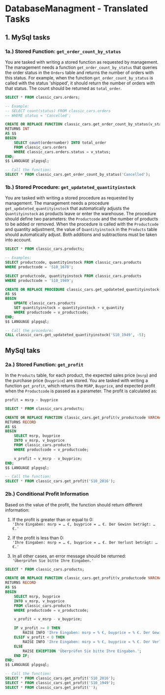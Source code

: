 
# DatabaseManagment - Translated Tasks

## 1. MySql tasks

### 1a.) Stored Function: `get_order_count_by_status`

You are tasked with writing a stored function as requested by management. The management needs a function `get_order_count_by_status` that queries the order status in the `Orders` table and returns the number of orders with this status. For example, when the function `get_order_count_by_status` is called with the status 'shipped', it should return the number of orders with that status. The count should be returned as `total_order`.

```sql
SELECT * FROM classic_cars.orders;

-- Example:
-- SELECT count(status) FROM classic_cars.orders
-- WHERE status = 'Cancelled';

CREATE OR REPLACE FUNCTION classic_cars.get_order_count_by_status(v_status VARCHAR(255), OUT total_order INT)
RETURNS INT 
AS $$
BEGIN
    SELECT count(ordernumber) INTO total_order
    FROM classic_cars.orders
    WHERE classic_cars.orders.status = v_status;
END;
$$ LANGUAGE plpgsql;

-- Call the function:
SELECT * FROM classic_cars.get_order_count_by_status('Cancelled');
```

### 1b.) Stored Procedure: `get_updateted_quantityinstock`

You are tasked with writing a stored procedure as requested by management. The management needs a procedure `get_updateted_quantityinstock` that automatically adjusts the `Quantityinstock` as products leave or enter the warehouse. The procedure should define two parameters: the `Productcode` and the number of products to be added or removed. When the procedure is called with the `Productcode` and quantity adjustment, the value of `Quantityinstock` in the `Products` table should automatically adjust. Both additions and subtractions must be taken into account.

```sql
SELECT * FROM classic_cars.products;

-- Examples:
SELECT productcode, quantityinstock FROM classic_cars.products
WHERE productcode = 'S10_1678';

SELECT productcode, quantityinstock FROM classic_cars.products
WHERE productcode = 'S10_1949';

CREATE OR REPLACE PROCEDURE classic_cars.get_updateted_quantityinstock(v_productcode VARCHAR(255), v_quantity INT)
AS $$
BEGIN
    UPDATE classic_cars.products
    SET quantityinstock = quantityinstock + v_quantity
    WHERE productcode = v_productcode;
END;
$$ LANGUAGE plpgsql;

-- Call the procedure:
CALL classic_cars.get_updateted_quantityinstock('S10_1949', -5);
```

## MySql taks

### 2a.) Stored Function: `get_profit`

In the `Products` table, for each product, the expected sales price (`msrp`) and the purchase price (`buyprice`) are stored. You are tasked with writing a function `get_profit`, which returns the `MSRP`, `Buyprice`, and expected profit when the `Productcode` is passed as a parameter. The profit is calculated as:

```
profit = msrp - buyprice
```

```sql
SELECT * FROM classic_cars.products;

CREATE OR REPLACE FUNCTION classic_cars.get_profit(v_productcode VARCHAR, OUT v_profit DOUBLE PRECISION, OUT v_msrp DOUBLE PRECISION, OUT v_buyprice DOUBLE PRECISION)
RETURNS RECORD
AS $$
BEGIN
    SELECT msrp, buyprice
    INTO v_msrp, v_buyprice
    FROM classic_cars.products
    WHERE productcode = v_productcode;

    v_profit = v_msrp - v_buyprice;
END;
$$ LANGUAGE plpgsql;

-- Call the function:
SELECT * FROM classic_cars.get_profit('S10_2016');
```

### 2b.) Conditional Profit Information

Based on the value of the profit, the function should return different information:

1. If the profit is greater than or equal to 0:  
   `'Ihre Eingaben: msrp = … €, buyprice = … €. Der Gewinn beträgt: … €.'`

2. If the profit is less than 0:  
   `'Ihre Eingaben: msrp = … €, buyprice = … €. Der Verlust beträgt: … €.'`

3. In all other cases, an error message should be returned:  
   `'Überprüfen Sie bitte Ihre Eingaben.'`

```sql
SELECT * FROM classic_cars.products;

CREATE OR REPLACE FUNCTION classic_cars.get_profit(v_productcode VARCHAR, OUT v_profit DOUBLE PRECISION, OUT v_msrp DOUBLE PRECISION, OUT v_buyprice DOUBLE PRECISION)
RETURNS RECORD
AS $$
BEGIN
    SELECT msrp, buyprice
    INTO v_msrp, v_buyprice
    FROM classic_cars.products
    WHERE productcode = v_productcode;

    v_profit = v_msrp - v_buyprice;

    IF v_profit >= 0 THEN
        RAISE INFO 'Ihre Eingaben: msrp = % €, buyprice = % €. Der Gewinn beträgt: % €.', v_msrp, v_buyprice, v_profit;
    ELSIF v_profit < 0 THEN
        RAISE INFO 'Ihre Eingaben: msrp = % €, buyprice = % €. Der Verlust beträgt: % €.', v_msrp, v_buyprice, v_profit;
    ELSE
        RAISE EXCEPTION 'Überprüfen Sie bitte Ihre Eingaben.';
    END IF;
END;
$$ LANGUAGE plpgsql;

-- Call the function:
SELECT * FROM classic_cars.get_profit('S10_2016');
SELECT * FROM classic_cars.get_profit('S10_1949');
SELECT * FROM classic_cars.get_profit('');
```
